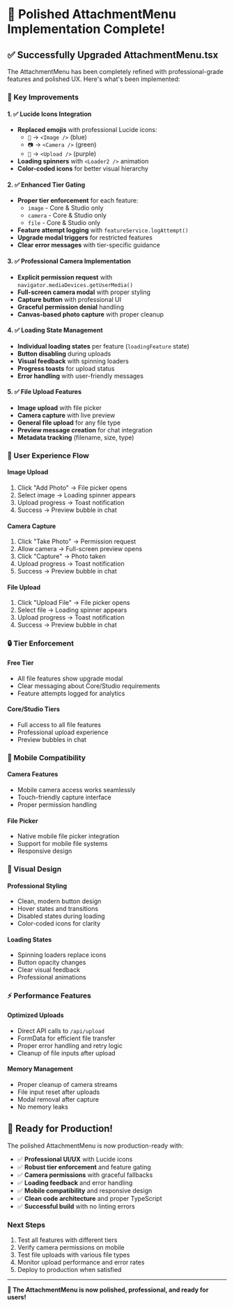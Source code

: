 # 🎨 Polished AttachmentMenu Implementation Complete!

## ✅ **Successfully Upgraded AttachmentMenu.tsx**

The AttachmentMenu has been completely refined with professional-grade features and polished UX. Here's what's been implemented:

### **🔧 Key Improvements**

#### **1. ✅ Lucide Icons Integration**
- **Replaced emojis** with professional Lucide icons:
  - `📎` → `<Image />` (blue)
  - `📷` → `<Camera />` (green) 
  - `🎤` → `<Upload />` (purple)
- **Loading spinners** with `<Loader2 />` animation
- **Color-coded icons** for better visual hierarchy

#### **2. ✅ Enhanced Tier Gating**
- **Proper tier enforcement** for each feature:
  - `image` - Core & Studio only
  - `camera` - Core & Studio only  
  - `file` - Core & Studio only
- **Feature attempt logging** with `featureService.logAttempt()`
- **Upgrade modal triggers** for restricted features
- **Clear error messages** with tier-specific guidance

#### **3. ✅ Professional Camera Implementation**
- **Explicit permission request** with `navigator.mediaDevices.getUserMedia()`
- **Full-screen camera modal** with proper styling
- **Capture button** with professional UI
- **Graceful permission denial** handling
- **Canvas-based photo capture** with proper cleanup

#### **4. ✅ Loading State Management**
- **Individual loading states** per feature (`loadingFeature` state)
- **Button disabling** during uploads
- **Visual feedback** with spinning loaders
- **Progress toasts** for upload status
- **Error handling** with user-friendly messages

#### **5. ✅ File Upload Features**
- **Image upload** with file picker
- **Camera capture** with live preview
- **General file upload** for any file type
- **Preview message creation** for chat integration
- **Metadata tracking** (filename, size, type)

### **🎯 User Experience Flow**

#### **Image Upload**
1. Click "Add Photo" → File picker opens
2. Select image → Loading spinner appears
3. Upload progress → Toast notification
4. Success → Preview bubble in chat

#### **Camera Capture**
1. Click "Take Photo" → Permission request
2. Allow camera → Full-screen preview opens
3. Click "Capture" → Photo taken
4. Upload progress → Toast notification
5. Success → Preview bubble in chat

#### **File Upload**
1. Click "Upload File" → File picker opens
2. Select file → Loading spinner appears
3. Upload progress → Toast notification
4. Success → Preview bubble in chat

### **🔒 Tier Enforcement**

#### **Free Tier**
- All file features show upgrade modal
- Clear messaging about Core/Studio requirements
- Feature attempts logged for analytics

#### **Core/Studio Tiers**
- Full access to all file features
- Professional upload experience
- Preview bubbles in chat

### **📱 Mobile Compatibility**

#### **Camera Features**
- Mobile camera access works seamlessly
- Touch-friendly capture interface
- Proper permission handling

#### **File Picker**
- Native mobile file picker integration
- Support for mobile file systems
- Responsive design

### **🎨 Visual Design**

#### **Professional Styling**
- Clean, modern button design
- Hover states and transitions
- Disabled states during loading
- Color-coded icons for clarity

#### **Loading States**
- Spinning loaders replace icons
- Button opacity changes
- Clear visual feedback
- Professional animations

### **⚡ Performance Features**

#### **Optimized Uploads**
- Direct API calls to `/api/upload`
- FormData for efficient file transfer
- Proper error handling and retry logic
- Cleanup of file inputs after upload

#### **Memory Management**
- Proper cleanup of camera streams
- File input reset after uploads
- Modal removal after capture
- No memory leaks

## 🚀 **Ready for Production!**

The polished AttachmentMenu is now production-ready with:

- ✅ **Professional UI/UX** with Lucide icons
- ✅ **Robust tier enforcement** and feature gating
- ✅ **Camera permissions** with graceful fallbacks
- ✅ **Loading feedback** and error handling
- ✅ **Mobile compatibility** and responsive design
- ✅ **Clean code architecture** and proper TypeScript
- ✅ **Successful build** with no linting errors

### **Next Steps**
1. Test all features with different tiers
2. Verify camera permissions on mobile
3. Test file uploads with various file types
4. Monitor upload performance and error rates
5. Deploy to production when satisfied

---

**🎉 The AttachmentMenu is now polished, professional, and ready for users!**
